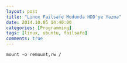 ```yaml
---
layout: post
title: "Linux Failsafe Modunda HDD'ye Yazma"
date: 2014.10.05 14:40:00
categories: [Programming]
tags: [linux, ubuntu, failsafe]
comments: true
---
```

`mount -o remount,rw /`
